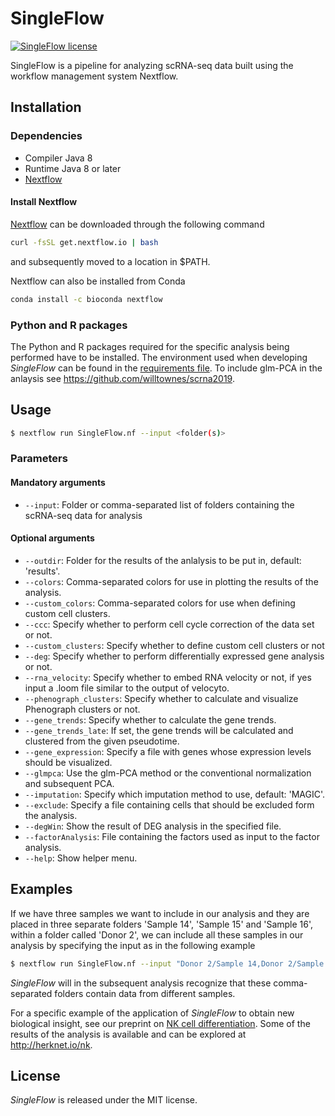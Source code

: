 SingleFlow
==============
[![SingleFlow license](https://img.shields.io/github/license/hernet/SingleFlow.svg?colorB=26af64&style=popout)](https://github.com/hernet/SingleFlow/blob/master/LICENSE)

SingleFlow is a pipeline for analyzing scRNA-seq data built using the workflow
management system Nextflow.

## Installation
### Dependencies
* Compiler Java 8
* Runtime Java 8 or later
* [Nextflow](https://github.com/nextflow-io/nextflow)

#### Install Nextflow
[Nextflow](https://github.com/nextflow-io/nextflow) can be downloaded through the following command

```sh
curl -fsSL get.nextflow.io | bash
```

and subsequently moved to a location in $PATH.

Nextflow can also be installed from Conda

```sh
conda install -c bioconda nextflow
```

### Python and R packages
The Python and R packages required for the specific analysis being performed have to be
installed. The environment used when developing *SingleFlow* can be found in the
[requirements file](https://github.com/hernet/SingleFlow/blob/master/requirements.txt).
To include glm-PCA in the anlaysis see https://github.com/willtownes/scrna2019.

## Usage

```sh
$ nextflow run SingleFlow.nf --input <folder(s)>

```

### Parameters

#### Mandatory arguments
* ```--input```: Folder or comma-separated list of folders containing the scRNA-seq data for analysis

#### Optional arguments
* ```--outdir```: Folder for the results of the anlalysis to be put in, default: 'results'.
* ```--colors```: Comma-separated colors for use in plotting the results of the analysis.
* ```--custom_colors```: Comma-separated colors for use when defining custom cell clusters.
* ```--ccc```: Specify whether to perform cell cycle correction of the data set or not.
* ```--custom_clusters```: Specify whether to define custom cell clusters or not
* ```--deg```: Specify whether to perform differentially expressed gene analysis or not.
* ```--rna_velocity```: Specify whether to embed RNA velocity or not, if yes input a .loom file similar to the output of velocyto.
* ```--phenograph_clusters```: Specify whether to calculate and visualize Phenograph clusters or not.
* ```--gene_trends```: Specify whether to calculate the gene trends.
* ```--gene_trends_late```: If set, the gene trends will be calculated and clustered from the given pseudotime.
* ```--gene_expression```: Specify a file with genes whose expression levels should be visualized.
* ```--glmpca```: Use the glm-PCA method or the conventional normalization and subsequent PCA.
* ```--imputation```: Specify which imputation method to use, default: 'MAGIC'.
* ```--exclude```: Specify a file containing cells that should be excluded form the analysis.
* ```--degWin```: Show the result of DEG analysis in the specified file.
* ```--factorAnalysis```: File containing the factors used as input to the factor analysis.
* ```--help```: Show helper menu.


## Examples
If we have three samples we want to include in our analysis and they are placed in
three separate folders 'Sample 14', 'Sample 15' and 'Sample 16', within a folder
called 'Donor 2', we can include all these samples in our analysis by specifying
the input as in the following example

```sh
$ nextflow run SingleFlow.nf --input "Donor 2/Sample 14,Donor 2/Sample 15,Donor 2/Sample 16"

```

*SingleFlow* will in the subsequent analysis recognize that these comma-separated folders
contain data from different samples.

For a specific example of the application of *SingleFlow* to obtain new biological insight,
see our preprint on [NK cell differentiation](https://www.biorxiv.org/content/10.1101/630657v1).
Some of the results of the analysis is available and can be explored at http://herknet.io/nk.

## License
*SingleFlow* is released under the MIT license.

